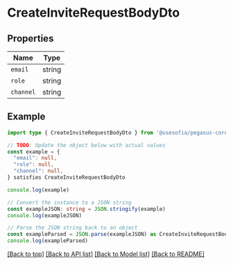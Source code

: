 
# CreateInviteRequestBodyDto


## Properties

Name | Type
------------ | -------------
`email` | string
`role` | string
`channel` | string

## Example

```typescript
import type { CreateInviteRequestBodyDto } from '@usesofia/pegasus-core-api-sdk'

// TODO: Update the object below with actual values
const example = {
  "email": null,
  "role": null,
  "channel": null,
} satisfies CreateInviteRequestBodyDto

console.log(example)

// Convert the instance to a JSON string
const exampleJSON: string = JSON.stringify(example)
console.log(exampleJSON)

// Parse the JSON string back to an object
const exampleParsed = JSON.parse(exampleJSON) as CreateInviteRequestBodyDto
console.log(exampleParsed)
```

[[Back to top]](#) [[Back to API list]](../README.md#api-endpoints) [[Back to Model list]](../README.md#models) [[Back to README]](../README.md)


